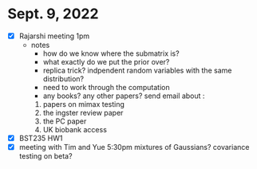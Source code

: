 # Sept. 9, 2022

- [x] Rajarshi meeting 1pm
  - notes
    - how do we know where the submatrix is?
    - what exactly do we put the prior over? 
    - replica trick? indpendent random variables with the same distribution?
    - need to work through the computation
    - any books? any other papers?
    send email about :
    1. papers on mimax testing
    2. the ingster review paper
    3. the PC paper
    4. UK biobank access
- [x] BST235 HW1
- [x] meeting with Tim and Yue 5:30pm
  mixtures of Gaussians?
  covariance testing on beta?